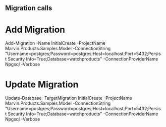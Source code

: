 ﻿## Migration calls

# Add Migration

Add-Migration -Name InitialCreate -ProjectName Marvin.Products.Samples.Model -ConnectionString "Username=postgres;Password=postgres;Host=localhost;Port=5432;Persist Security Info=True;Database=watchproducts" -ConnectionProviderName Npgsql -Verbose

# Update Migration

Update-Database -TargetMigration InitialCreate -ProjectName Marvin.Products.Samples.Model -ConnectionString "Username=postgres;Password=postgres;Host=localhost;Port=5432;Persist Security Info=True;Database=watchproducts" -ConnectionProviderName Npgsql -Verbose
